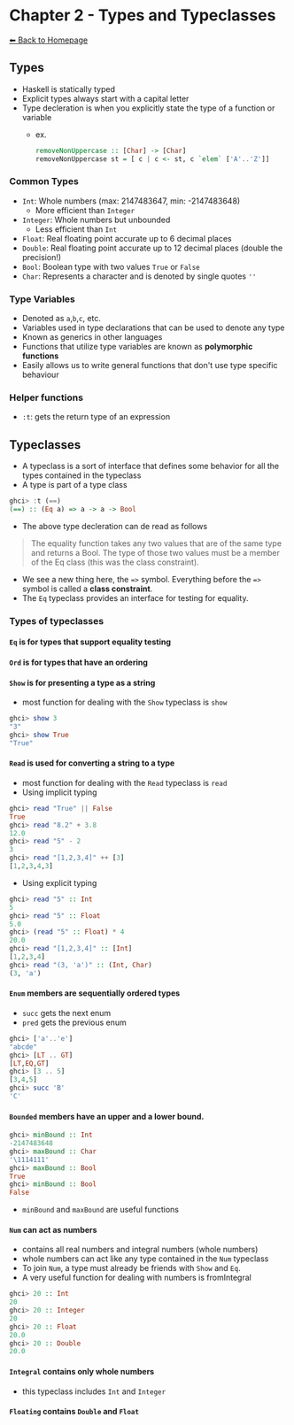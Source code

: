 # Chapter 2 - Types and Typeclasses
[⬅︎ Back to Homepage](../../index.md)
## Types
- Haskell is statically typed
- Explicit types always start with a capital letter
- Type decleration is when you explicitly state the type of a function or variable
  - ex.

	```haskell
	removeNonUppercase :: [Char] -> [Char]
	removeNonUppercase st = [ c | c <- st, c `elem` ['A'..'Z']]
	```

### Common Types
  - `Int`: Whole numbers (max: 2147483647, min: -2147483648)
    - More efficient than `Integer`
  - `Integer`: Whole numbers but unbounded
    - Less efficient than `Int`
  - `Float`: Real floating point accurate up to 6 decimal places
  - `Double`: Real floating point accurate up to 12 decimal places (double the precision!)
  - `Bool`: Boolean type with two values `True` or `False`
  - `Char`: Represents a character and is denoted by single quotes `''`

### Type Variables
- Denoted as `a`,`b`,`c`, etc.
- Variables used in type declarations that can be used to denote any type
- Known as generics in other languages
- Functions that utilize type variables are known as **polymorphic functions**
- Easily allows us to write general functions that don't use type specific behaviour

### Helper functions
- `:t`: gets the return type of an expression

## Typeclasses
- A typeclass is a sort of interface that defines some behavior for all the types contained in the typeclass
- A type is part of a type class
```haskell
ghci> :t (==)
(==) :: (Eq a) => a -> a -> Bool
```

- The above type decleration can de read as follows
> The equality function takes any two values that are of the same type and returns a Bool. The type of those two values must be a member of the Eq class (this was the class constraint).

- We see a new thing here, the `=>` symbol. Everything before the `=>` symbol is called a **class constraint**.
- The `Eq` typeclass provides an interface for testing for equality.

### Types of typeclasses
#### `Eq` is for types that support equality testing

#### `Ord` is for types that have an ordering
#### `Show` is for presenting a type as a string
- most function for dealing with the `Show` typeclass is `show`
```haskell
ghci> show 3
"3"
ghci> show True
"True"
```

#### `Read` is used for converting a string to a type
- most function for dealing with the `Read` typeclass is `read`
- Using implicit typing
```haskell
ghci> read "True" || False
True
ghci> read "8.2" + 3.8
12.0
ghci> read "5" - 2
3
ghci> read "[1,2,3,4]" ++ [3]
[1,2,3,4,3]
```

- Using explicit typing
```haskell
ghci> read "5" :: Int
5
ghci> read "5" :: Float
5.0
ghci> (read "5" :: Float) * 4
20.0
ghci> read "[1,2,3,4]" :: [Int]
[1,2,3,4]
ghci> read "(3, 'a')" :: (Int, Char)
(3, 'a')
```

#### `Enum` members are sequentially ordered types
- `succ` gets the next enum
- `pred` gets the previous enum
```haskell
ghci> ['a'..'e']
"abcde"
ghci> [LT .. GT]
[LT,EQ,GT]
ghci> [3 .. 5]
[3,4,5]
ghci> succ 'B'
'C'
```

#### `Bounded` members have an upper and a lower bound.
```haskell
ghci> minBound :: Int
-2147483648
ghci> maxBound :: Char
'\1114111'
ghci> maxBound :: Bool
True
ghci> minBound :: Bool
False
```

- `minBound` and `maxBound` are useful functions

#### `Num` can act as numbers
- contains all real numbers and integral numbers (whole numbers)
- whole numbers can act like any type contained in the `Num` typeclass
- To join `Num`, a type must already be friends with `Show` and `Eq`.
- A very useful function for dealing with numbers is fromIntegral
```haskell
ghci> 20 :: Int
20
ghci> 20 :: Integer
20
ghci> 20 :: Float
20.0
ghci> 20 :: Double
20.0
```

#### `Integral` contains only whole numbers
- this typeclass includes `Int` and `Integer`

#### `Floating` contains `Double` and `Float`
